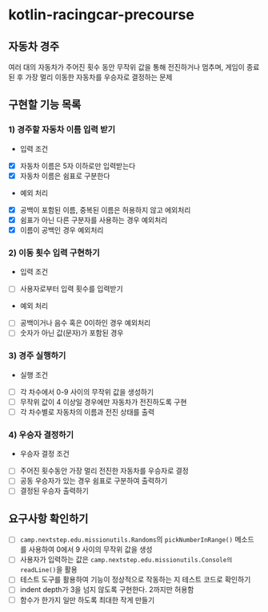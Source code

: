 # kotlin-racingcar-precourse

## 자동차 경주
여러 대의 자동차가 주어진 횟수 동안 무작위 값을 통해 전진하거나 멈추며, 게임이 종료된 후 가장 멀리 이동한 자동차를 우승자로 결정하는 문제

## 구현할 기능 목록
### 1) 경주할 자동차 이름 입력 받기
- 입력 조건
- [x] 자동차 이름은 5자 이하로만 입력받는다
- [x] 자동차 이름은 쉼표로 구분한다
- 예외 처리
- [x] 공백이 포함된 이름, 중복된 이름은 허용하지 않고 에외처리
- [x] 쉼표가 아닌 다른 구분자를 사용하는 경우 예외처리
- [x] 이름이 공백인 경우 예외처리

### 2) 이동 횟수 입력 구현하기
- 입력 조건
- [ ] 사용자로부터 입력 횟수를 입력받기
- 예외 처리
- [ ] 공백이거나 음수 혹은 0이하인 경우 예외처리
- [ ] 숫자가 아닌 값(문자)가 포함된 경우

### 3) 경주 실행하기
- 실행 조건
- [ ] 각 차수에서 0-9 사이의 무작위 값을 생성하기
- [ ] 무작위 값이 4 이상일 경우에만 자동차가 전진하도록 구현
- [ ] 각 차수별로 자동차의 이름과 전진 상태를 출력

### 4) 우승자 결정하기
- 우승자 결정 조건
- [ ] 주어진 횟수동안 가장 멀리 전진한 자동차를 우승자로 결정
- [ ] 공동 우승자가 있는 경우 쉼표로 구분하여 출력하기
- [ ] 결정된 우승자 출력하기

## 요구사항 확인하기
- [ ] `camp.nextstep.edu.missionutils.Randoms`의 `pickNumberInRange()` 메소드를 사용하여 0에서 9 사이의 무작위 값을 생성
- [ ] 사용자가 입력하는 값은 `camp.nextstep.edu.missionutils.Console의 readLine()`을 활용
- [ ] 테스트 도구를 활용하여 기능이 정상적으로 작동하는 지 테스트 코드로 확인하기
- [ ] indent depth가 3을 넘지 않도록 구현한다. 2까지만 허용함
- [ ] 함수가 한가지 일만 하도록 최대한 작게 만들기